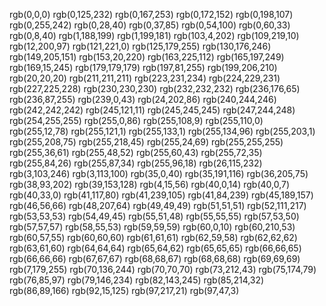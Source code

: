 rgb(0,0,0)
rgb(0,125,232)
rgb(0,167,253)
rgb(0,172,152)
rgb(0,198,107)
rgb(0,255,242)
rgb(0,28,40)
rgb(0,37,85)
rgb(0,54,100)
rgb(0,60,33)
rgb(0,8,40)
rgb(1,188,199)
rgb(1,199,181)
rgb(103,4,202)
rgb(109,219,10)
rgb(12,200,97)
rgb(121,221,0)
rgb(125,179,255)
rgb(130,176,246)
rgb(149,205,151)
rgb(153,20,220)
rgb(163,225,112)
rgb(165,197,249)
rgb(169,15,245)
rgb(179,179,179)
rgb(197,81,255)
rgb(199,206,210)
rgb(20,20,20)
rgb(211,211,211)
rgb(223,231,234)
rgb(224,229,231)
rgb(227,225,228)
rgb(230,230,230)
rgb(232,232,232)
rgb(236,176,65)
rgb(236,87,255)
rgb(239,0,43)
rgb(24,202,86)
rgb(240,244,246)
rgb(242,242,242)
rgb(245,121,11)
rgb(245,245,245)
rgb(247,244,248)
rgb(254,255,255)
rgb(255,0,86)
rgb(255,108,9)
rgb(255,110,0)
rgb(255,12,78)
rgb(255,121,1)
rgb(255,133,1)
rgb(255,134,96)
rgb(255,203,1)
rgb(255,208,75)
rgb(255,218,45)
rgb(255,24,69)
rgb(255,255,255)
rgb(255,36,61)
rgb(255,48,52)
rgb(255,60,43)
rgb(255,72,35)
rgb(255,84,26)
rgb(255,87,34)
rgb(255,96,18)
rgb(26,115,232)
rgb(3,103,246)
rgb(3,113,100)
rgb(35,0,40)
rgb(35,191,116)
rgb(36,205,75)
rgb(38,93,202)
rgb(39,153,128)
rgb(4,15,56)
rgb(40,0,14)
rgb(40,0,7)
rgb(40,33,0)
rgb(41,117,80)
rgb(41,239,105)
rgb(41,84,239)
rgb(45,189,157)
rgb(46,56,66)
rgb(48,207,64)
rgb(49,49,49)
rgb(51,51,51)
rgb(52,111,217)
rgb(53,53,53)
rgb(54,49,45)
rgb(55,51,48)
rgb(55,55,55)
rgb(57,53,50)
rgb(57,57,57)
rgb(58,55,53)
rgb(59,59,59)
rgb(60,0,10)
rgb(60,210,53)
rgb(60,57,55)
rgb(60,60,60)
rgb(61,61,61)
rgb(62,59,58)
rgb(62,62,62)
rgb(63,61,60)
rgb(64,64,64)
rgb(65,64,62)
rgb(65,65,65)
rgb(66,66,65)
rgb(66,66,66)
rgb(67,67,67)
rgb(68,68,67)
rgb(68,68,68)
rgb(69,69,69)
rgb(7,179,255)
rgb(70,136,244)
rgb(70,70,70)
rgb(73,212,43)
rgb(75,174,79)
rgb(76,85,97)
rgb(79,146,234)
rgb(82,143,245)
rgb(85,214,32)
rgb(86,89,166)
rgb(92,15,125)
rgb(97,217,21)
rgb(97,47,3)